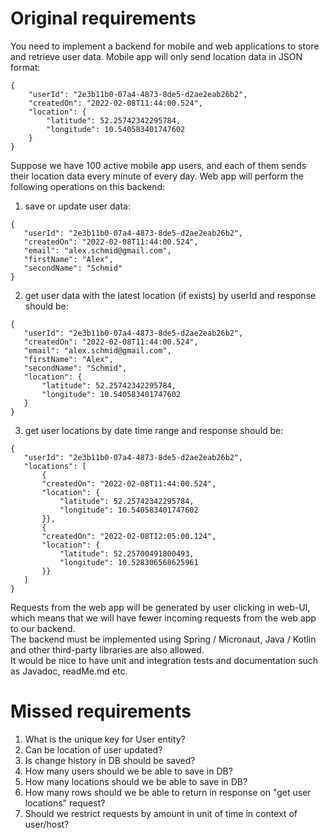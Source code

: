 # Original requirements
You need to implement a backend for mobile and web applications to store and retrieve user data.
Mobile app will only send location data in JSON format:
```
{
    "userId": "2e3b11b0-07a4-4873-8de5-d2ae2eab26b2",
    "createdOn": "2022-02-08T11:44:00.524",
    "location": {
        "latitude": 52.25742342295784,
        "longitude": 10.540583401747602
    }
}
```
Suppose we have 100 active mobile app users, and each of them sends their location data every
minute of every day.
Web app will perform the following operations on this backend:
1. save or update user data:
```
{
   "userId": "2e3b11b0-07a4-4873-8de5-d2ae2eab26b2",
   "createdOn": "2022-02-08T11:44:00.524",
   "email": "alex.schmid@gmail.com",
   "firstName": "Alex",
   "secondName": "Schmid"
}
```
2. get user data with the latest location (if exists) by userId and response should be:
```
{
   "userId": "2e3b11b0-07a4-4873-8de5-d2ae2eab26b2",
   "createdOn": "2022-02-08T11:44:00.524",
   "email": "alex.schmid@gmail.com",
   "firstName": "Alex",
   "secondName": "Schmid",
   "location": {
       "latitude": 52.25742342295784,
       "longitude": 10.540583401747602
   }
}
```
3. get user locations by date time range and response should be:
```
{
   "userId": "2e3b11b0-07a4-4873-8de5-d2ae2eab26b2",
   "locations": [
       {
       "createdOn": "2022-02-08T11:44:00.524",
       "location": {
           "latitude": 52.25742342295784,
           "longitude": 10.540583401747602
       }},
       {
       "createdOn": "2022-02-08T12:05:00.124",
       "location": {
           "latitude": 52.25700491800493,
           "longitude": 10.528306568625961
       }}
   ]
}
```
Requests from the web app will be generated by user clicking in web-UI, which means that we will
have fewer incoming requests from the web app to our backend.\
The backend must be implemented using Spring / Micronaut, Java / Kotlin and other third-party
libraries are also allowed.\
It would be nice to have unit and integration tests and documentation such as Javadoc, readMe.md
etc.

# Missed requirements
1. What is the unique key for User entity?
2. Can be location of user updated?
3. Is change history in DB should be saved?
4. How many users should we be able to save in DB?
5. How many locations should we be able to save in DB?
6. How many rows should we be able to return in response on "get user locations" request?
7. Should we restrict requests by amount in unit of time in context of user/host? 
